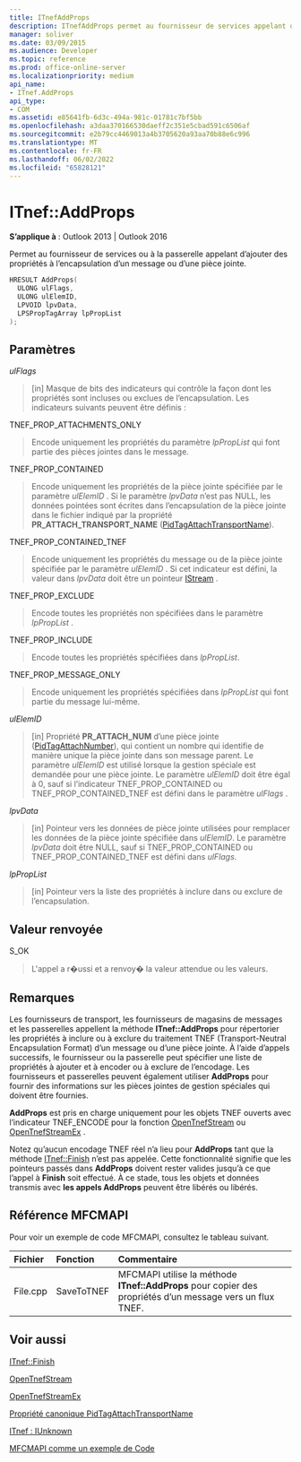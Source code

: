 ```yaml
---
title: ITnefAddProps
description: ITnefAddProps permet au fournisseur de services appelant ou à la passerelle d’ajouter des propriétés à l’encapsulation d’un message ou d’une pièce jointe.
manager: soliver
ms.date: 03/09/2015
ms.audience: Developer
ms.topic: reference
ms.prod: office-online-server
ms.localizationpriority: medium
api_name:
- ITnef.AddProps
api_type:
- COM
ms.assetid: e85641fb-6d3c-494a-981c-01781c7bf5bb
ms.openlocfilehash: a3daa370166530daeff2c351e5cbad591c6506af
ms.sourcegitcommit: e2b79cc4469013a4b3705620a93aa70b88e6c996
ms.translationtype: MT
ms.contentlocale: fr-FR
ms.lasthandoff: 06/02/2022
ms.locfileid: "65828121"
---
```

# <a name="itnefaddprops"></a>ITnef::AddProps

  
  
**S’applique à** : Outlook 2013 | Outlook 2016 
  
Permet au fournisseur de services ou à la passerelle appelant d’ajouter des propriétés à l’encapsulation d’un message ou d’une pièce jointe. 
  
```cpp
HRESULT AddProps(
  ULONG ulFlags,
  ULONG ulElemID,
  LPVOID lpvData,
  LPSPropTagArray lpPropList
);
```

## <a name="parameters"></a>Paramètres

 _ulFlags_
  
> [in] Masque de bits des indicateurs qui contrôle la façon dont les propriétés sont incluses ou exclues de l’encapsulation. Les indicateurs suivants peuvent être définis :
    
TNEF_PROP_ATTACHMENTS_ONLY 
  
> Encode uniquement les propriétés du paramètre _lpPropList_ qui font partie des pièces jointes dans le message. 
    
TNEF_PROP_CONTAINED 
  
> Encode uniquement les propriétés de la pièce jointe spécifiée par le paramètre  _ulElemID_ . Si le paramètre  _lpvData_ n’est pas NULL, les données pointées sont écrites dans l’encapsulation de la pièce jointe dans le fichier indiqué par la propriété **PR_ATTACH_TRANSPORT_NAME** ([PidTagAttachTransportName](pidtagattachtransportname-canonical-property.md)).
    
TNEF_PROP_CONTAINED_TNEF 
  
> Encode uniquement les propriétés du message ou de la pièce jointe spécifiée par le paramètre  _ulElemID_ . Si cet indicateur est défini, la valeur dans  _lpvData_ doit être un pointeur [IStream](/windows/desktop/api/objidl/nn-objidl-istream) . 
    
TNEF_PROP_EXCLUDE 
  
> Encode toutes les propriétés non spécifiées dans le paramètre _lpPropList_ . 
    
TNEF_PROP_INCLUDE 
  
> Encode toutes les propriétés spécifiées dans  _lpPropList_. 
    
TNEF_PROP_MESSAGE_ONLY 
  
> Encode uniquement les propriétés spécifiées dans  _lpPropList_ qui font partie du message lui-même. 
    
 _ulElemID_
  
> [in] Propriété **PR_ATTACH_NUM** d’une pièce jointe ([PidTagAttachNumber](pidtagattachnumber-canonical-property.md)), qui contient un nombre qui identifie de manière unique la pièce jointe dans son message parent. Le paramètre  _ulElemID_ est utilisé lorsque la gestion spéciale est demandée pour une pièce jointe. Le paramètre  _ulElemID_ doit être égal à 0, sauf si l’indicateur TNEF_PROP_CONTAINED ou TNEF_PROP_CONTAINED_TNEF est défini dans le paramètre _ulFlags_ . 
    
 _lpvData_
  
> [in] Pointeur vers les données de pièce jointe utilisées pour remplacer les données de la pièce jointe spécifiée dans  _ulElemID_. Le paramètre  _lpvData_ doit être NULL, sauf si TNEF_PROP_CONTAINED ou TNEF_PROP_CONTAINED_TNEF est défini dans  _ulFlags_.
    
 _lpPropList_
  
> [in] Pointeur vers la liste des propriétés à inclure dans ou exclure de l’encapsulation.
    
## <a name="return-value"></a>Valeur renvoyée

S_OK 
  
> L'appel a r�ussi et a renvoy� la valeur attendue ou les valeurs.
    
## <a name="remarks"></a>Remarques

Les fournisseurs de transport, les fournisseurs de magasins de messages et les passerelles appellent la méthode **ITnef::AddProps** pour répertorier les propriétés à inclure ou à exclure du traitement TNEF (Transport-Neutral Encapsulation Format) d’un message ou d’une pièce jointe. À l’aide d’appels successifs, le fournisseur ou la passerelle peut spécifier une liste de propriétés à ajouter et à encoder ou à exclure de l’encodage. Les fournisseurs et passerelles peuvent également utiliser **AddProps** pour fournir des informations sur les pièces jointes de gestion spéciales qui doivent être fournies. 
  
 **AddProps** est pris en charge uniquement pour les objets TNEF ouverts avec l’indicateur TNEF_ENCODE pour la fonction [OpenTnefStream](opentnefstream.md) ou [OpenTnefStreamEx](opentnefstreamex.md) . 
  
Notez qu’aucun encodage TNEF réel n’a lieu pour **AddProps** tant que la méthode [ITnef::Finish](itnef-finish.md) n’est pas appelée. Cette fonctionnalité signifie que les pointeurs passés dans **AddProps** doivent rester valides jusqu’à ce que l’appel à **Finish** soit effectué. À ce stade, tous les objets et données transmis avec **les appels AddProps** peuvent être libérés ou libérés. 
  
## <a name="mfcmapi-reference"></a>Référence MFCMAPI

Pour voir un exemple de code MFCMAPI, consultez le tableau suivant.
  
|**Fichier**|**Fonction**|**Commentaire**|
|:-----|:-----|:-----|
|File.cpp  <br/> |SaveToTNEF  <br/> |MFCMAPI utilise la méthode **ITnef::AddProps** pour copier des propriétés d’un message vers un flux TNEF. |
   
## <a name="see-also"></a>Voir aussi



[ITnef::Finish](itnef-finish.md)
  
[OpenTnefStream](opentnefstream.md)
  
[OpenTnefStreamEx](opentnefstreamex.md)
  
[Propriété canonique PidTagAttachTransportName](pidtagattachtransportname-canonical-property.md)
  
[ITnef : IUnknown](itnefiunknown.md)


[MFCMAPI comme un exemple de Code](mfcmapi-as-a-code-sample.md)

